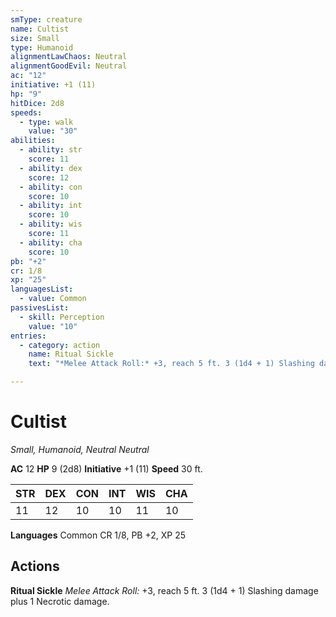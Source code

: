 ```yaml
---
smType: creature
name: Cultist
size: Small
type: Humanoid
alignmentLawChaos: Neutral
alignmentGoodEvil: Neutral
ac: "12"
initiative: +1 (11)
hp: "9"
hitDice: 2d8
speeds:
  - type: walk
    value: "30"
abilities:
  - ability: str
    score: 11
  - ability: dex
    score: 12
  - ability: con
    score: 10
  - ability: int
    score: 10
  - ability: wis
    score: 11
  - ability: cha
    score: 10
pb: "+2"
cr: 1/8
xp: "25"
languagesList:
  - value: Common
passivesList:
  - skill: Perception
    value: "10"
entries:
  - category: action
    name: Ritual Sickle
    text: "*Melee Attack Roll:* +3, reach 5 ft. 3 (1d4 + 1) Slashing damage plus 1 Necrotic damage."

---
```


# Cultist
*Small, Humanoid, Neutral Neutral*

**AC** 12
**HP** 9 (2d8)
**Initiative** +1 (11)
**Speed** 30 ft.

| STR | DEX | CON | INT | WIS | CHA |
| --- | --- | --- | --- | --- | --- |
| 11 | 12 | 10 | 10 | 11 | 10 |

**Languages** Common
CR 1/8, PB +2, XP 25

## Actions

**Ritual Sickle**
*Melee Attack Roll:* +3, reach 5 ft. 3 (1d4 + 1) Slashing damage plus 1 Necrotic damage.
